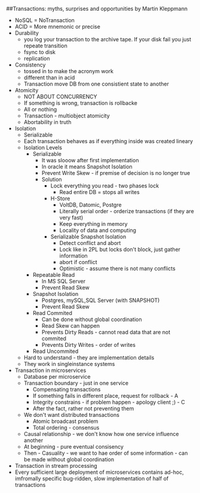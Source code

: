 ##Transactions: myths, surprises and opportunities by Martin Kleppmann
* NoSQL = NoTransaction
* ACID = More mnemonic or precise
* Durability
	* you log your transaction to the archive tape. If your disk fail you just repeate transition
	* fsync to disk
	* replication
* Consistency
	* tossed in to make the acronym work
	* different than in acid
	* Transaction move DB from one consistient state to another
* Atomicity
	* NOT ABOUT CONCURRENCY
	* If something is wrong, transaction is rollbacke 
	* All or nothing
	* Transaction - multiobject atomicity
	* Abortability in truth
* Isolation
	* Serializable
	* Each transaction behaves as if everything inside was created lineary
	* Isolation Levels
		* Serializable
			* It was slooow after first implementation
			* In oracle it means Snapshot Isolation
			* Prevent Write Skew - if premise of decision is no longer true
			* Solution
				* Lock everything you read - two phases lock
					* Read entire DB = stops all writes
				* H-Store
					* VoltDB, Datomic, Postgre
					* Literally serial order - orderize transactions (if they are very fast)
					* Keep everything in memory
					* Locality of data and computing
				* Serializable Snapshot Isolation 
					* Detect conflict and abort
					* Lock like in 2PL but locks don't block, just gather information
					* abort if conflict
					* Optimistic - assume there is not many conflicts
		* Repeatable Read
			* In MS SQL Server
			* Prevent Read Skew
		* Snapshot Isolation
			* Postgres, mySQL,SQL Server (with SNAPSHOT)
			* Prevent Read Skew
		* Read Commited
			* Can be done without global coordination
			* Read Skew can happen
			* Prevents Dirty Reads - cannot read data that are not commited
			* Prevents Dirty Writes - order of writes
		* Read Uncommited
	* Hard to understand - they are implementation details
	* They work in singleinstance systems
* Transaction in microservices
	* Database per microservice
	* Transaction boundary - just in one service
		* Compensating transactions
		* If something fails in different place, request for rollback - A
		* Integrity constrains - if problem happen - apology client ;) - C
		* After the fact, rather not preventing them
	* We don't want distributed transactions
		* Atomic broadcast problem
		* Total ordering - consensus
	* Causal relationship - we don't know how one service influence another
	* At beginning - pure eventual consisency
	* Then - Casuality - we want to hae order of some information - can be made without global coordination
* Transaction in stream processing
* Every sufficient large deployment of microservices contains ad-hoc, imfromally specific bug-ridden, slow implementation of half of transactions